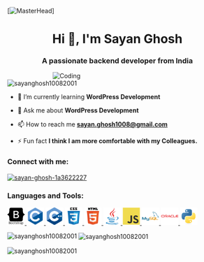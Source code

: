 [![MasterHead](https://www.google.com/url?sa=i&url=http%3A%2F%2Fwww.bornoit.com%2Fservice%2Fwordpress&psig=AOvVaw1brXmiulIwxjjcaz35mnlM&ust=1694918020789000&source=images&cd=vfe&opi=89978449&ved=0CBAQjRxqFwoTCLjEqOKLroEDFQAAAAAdAAAAABAJ)]

<h1 align="center">Hi 👋, I'm Sayan Ghosh</h1>
<h3 align="center">A passionate backend developer from India</h3>
<img align="right" alt="Coding" width="400" src"https://miro.medium.com/max/1360/0*7Q3yvSIv_t0ioJ-Z.gif">

<p align="left"> <img src="https://komarev.com/ghpvc/?username=sayanghosh10082001&label=Profile%20views&color=0e75b6&style=flat" alt="sayanghosh10082001" /> </p>

- 🌱 I’m currently learning **WordPress Development**

- 💬 Ask me about **WordPress Development**

- 📫 How to reach me **sayan.ghosh1008@gmail.com**

- ⚡ Fun fact **I think I am more comfortable with my Colleagues.**

<h3 align="left">Connect with me:</h3>
<p align="left">
<a href="https://linkedin.com/in/sayan-ghosh-1a3622227" target="blank"><img align="center" src="https://raw.githubusercontent.com/rahuldkjain/github-profile-readme-generator/master/src/images/icons/Social/linked-in-alt.svg" alt="sayan-ghosh-1a3622227" height="30" width="40" /></a>
</p>

<h3 align="left">Languages and Tools:</h3>
<p align="left"> <a href="https://getbootstrap.com" target="_blank" rel="noreferrer"> <img src="https://raw.githubusercontent.com/devicons/devicon/master/icons/bootstrap/bootstrap-plain-wordmark.svg" alt="bootstrap" width="40" height="40"/> </a> <a href="https://www.cprogramming.com/" target="_blank" rel="noreferrer"> <img src="https://raw.githubusercontent.com/devicons/devicon/master/icons/c/c-original.svg" alt="c" width="40" height="40"/> </a> <a href="https://www.w3schools.com/cpp/" target="_blank" rel="noreferrer"> <img src="https://raw.githubusercontent.com/devicons/devicon/master/icons/cplusplus/cplusplus-original.svg" alt="cplusplus" width="40" height="40"/> </a> <a href="https://www.w3schools.com/css/" target="_blank" rel="noreferrer"> <img src="https://raw.githubusercontent.com/devicons/devicon/master/icons/css3/css3-original-wordmark.svg" alt="css3" width="40" height="40"/> </a> <a href="https://www.w3.org/html/" target="_blank" rel="noreferrer"> <img src="https://raw.githubusercontent.com/devicons/devicon/master/icons/html5/html5-original-wordmark.svg" alt="html5" width="40" height="40"/> </a> <a href="https://www.java.com" target="_blank" rel="noreferrer"> <img src="https://raw.githubusercontent.com/devicons/devicon/master/icons/java/java-original.svg" alt="java" width="40" height="40"/> </a> <a href="https://developer.mozilla.org/en-US/docs/Web/JavaScript" target="_blank" rel="noreferrer"> <img src="https://raw.githubusercontent.com/devicons/devicon/master/icons/javascript/javascript-original.svg" alt="javascript" width="40" height="40"/> </a> <a href="https://www.mysql.com/" target="_blank" rel="noreferrer"> <img src="https://raw.githubusercontent.com/devicons/devicon/master/icons/mysql/mysql-original-wordmark.svg" alt="mysql" width="40" height="40"/> </a> <a href="https://www.oracle.com/" target="_blank" rel="noreferrer"> <img src="https://raw.githubusercontent.com/devicons/devicon/master/icons/oracle/oracle-original.svg" alt="oracle" width="40" height="40"/> </a> <a href="https://www.python.org" target="_blank" rel="noreferrer"> <img src="https://raw.githubusercontent.com/devicons/devicon/master/icons/python/python-original.svg" alt="python" width="40" height="40"/> </a> </p>

<p><img align="left" src="https://github-readme-stats.vercel.app/api/top-langs?username=sayanghosh10082001&show_icons=true&locale=en&layout=compact" alt="sayanghosh10082001" /></p>

<p>&nbsp;<img align="center" src="https://github-readme-stats.vercel.app/api?username=sayanghosh10082001&show_icons=true&locale=en" alt="sayanghosh10082001" /></p>

<p><img align="center" src="https://github-readme-streak-stats.herokuapp.com/?user=sayanghosh10082001&" alt="sayanghosh10082001" /></p>
